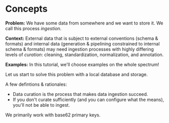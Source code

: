 # Concepts

**Problem:** We have some data from somewhere and we want to store it. We call this process _ingestion_.

**Context:** External data that is subject to external conventions (schema & formats) and internal data (generation & pipelining constrained to internal schema & formats) may need ingestion processes with highly differing levels of _curation_: cleaning, standardization, normalization, and annotation.

**Examples:** In this tutorial, we'll choose examples on the whole spectrum!

Let us start to solve this problem with a local database and storage.

A few defintions & rationales:

- Data curation is the process that makes data ingestion succeed.
- If you don't curate sufficiently (and you can configure what the means), you'll not be able to ingest.

We primarily work with base62 primary keys.

